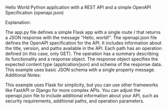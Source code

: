 Hello World Python application with a REST API and a simple OpenAPI Specification (openapi.json)


Explanation:

The app.py file defines a simple Flask app with a single route / that returns a JSON response with the message "Hello, world!".
The openapi.json file defines the OpenAPI specification for the API. It includes information about the title, version, and paths available in the API.
Each path has an operation defined (in this case, only GET).
The operation has a summary describing its functionality and a response object.
The response object specifies the expected content type (application/json) and schema of the response data.
This example uses basic JSON schema with a single property message.
Additional Notes:

This example uses Flask for simplicity, but you can use other frameworks like FastAPI or Django for more complex APIs.
You can adjust the openapi.json file to include additional information about your API, such as security requirements, additional paths, and operation parameters.
